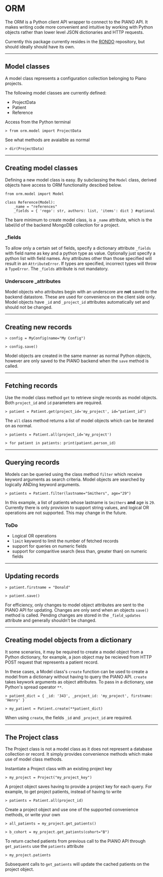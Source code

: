 # ORM 

The ORM is a Python client API wrapper to connect to the PIANO API. It makes writing code more convenient and intuitive by working with Python objects rather than lower level JSON dictionaries and HTTP requests. 

Currently this package currently resides in the [RONDO](../../README.md) repository, but should ideally should have its own. 

---

## Model classes

A model class represents a configuration collection belonging to Piano projects.

The following model classes are currently defined:

- ProjectData
- Patient
- Reference

Access from the Python terminal

``> from orm.model import ProjectData  ``

See what methods are avaialble as normal

``> dir(ProjectData)``

---

## Creating model classes

 Defining a new  model class is easy. By subclassing the ``Model`` class, derived objects have access to ORM functionality descibed below. 

```
from orm.model import Model

class Reference(Model):
    _name = "references"
    _fields = { 'rego': str, authors: list, 'items': dict } #optional

```

The bare minimum to create model class, is a ``_name`` attribute, which is the label/id of the backend MongoDB collection for a project.

### _fields

To allow only a certain set of fields, specify a dictionary attribute ``_fields`` with field name as key and a python type as value. Optionally just specify a python list with field names. Any attributes other than those specified will result in an ``AttributeError``. If types are specified, incorrect types will throw a ``TypeError``. The ``_fields`` attribute is not mandatory. 

### Underscore _attributes
Model objects who attributes begin with an underscore are **not** saved to the backend datastore. These are used for convenience on the client side only. Model objects have ``_id`` and ``_project_id`` attributes automatically set and should not be changed. 

---

## Creating new records

``> config = MyConfig(name="My Config") ``

``> config.save()``

Model objects are created in the same manner as normal Python objects, however are only saved to the PIANO backend when the ``save`` method is called.

---

## Fetching records

Use the model class method ``get`` to retrieve single records as model objects. Both ``project_id`` and ``id`` parameters are required.

``> patient = Patient.get(project_id='my_project', id="patient_id")``

The ``all`` class method returns a list of model objects which can be iterated on as normal.

``> patients = Patient.all(project_id='my_project') ``

``> for patient in patients: print(patient.person_id)``


---

## Querying records

Models can be queried using the class method ``filter`` which receive keyword arguments as search criteria. Model objects are searched by logically ANDing keyword arguments. 

``> patients = Patient.filter(lastname="Smithers", age="29") ``

In this example, a list of patients whose lastname is `Smithers` __and__ age is `29`. Currently there is only provision to support string values, and logical OR operations are not supported. This may change in the future. 

### ToDo
* Logical OR operations
* `limit` keyword to limit the number of fetched records
* support for queries on numeric fields
* support for comparitive search (less than, greater than) on numeric fields



---

## Updating records

``> patient.firstname = "Donald" ``

``> patient.save() ``

  For efficiency, only changes to model object attributes are sent to the PIANO API for updating. Changes are only send when an objects ``save()`` method is called. Pending changes are stored in the  ``_field_updates`` attribute and generally shouldn't be changed. 

---

## Creating model objects from a dictionary

It some scenarios, it may be required to create a model object from a Python dictionary, for example, a json object may be recieved from HTTP POST request that represents a patient record. 

In these cases, a Model class's ``create`` function can be used to create a model from a dictionary without having to query the PIANO API. ``create`` takes keywork arguments as object attributes. To pass in a dictionary, use Python's spread operator   ``**``.



``> patient_dict = { _id: '343', _project_id: 'my_project', firstname: 'Henry' }``

``> my_patient = Patient.create(**patient_dict)``

When using ``create``, the fields ``_id`` and ``_project_id`` are required. 

---

## The Project class
The Project class is not a model class as it does not represent a database collection or record. It simply provides convenience methods which make use of model class methods. 

Instantiate a Project class with an existing project key

``> my_project = Project("my_project_key")``


A project object saves having to provide a project key for each query. For example, to get project patients, instead of having to write

``> patients = Patient.all(project_id)``

Create a project object and use one of the supported convenience methods, or write your own

``> all_patients = my_project.get_patients()``

``> b_cohort = my_project.get_patients(cohort="B")``

To return cached patients from previous call to the PIANO API through ``get_patients`` use the ``patients`` attribute

``> my_project.patients``

Subsequent calls to ``get_patients`` will update the cached patients on the project object. 













